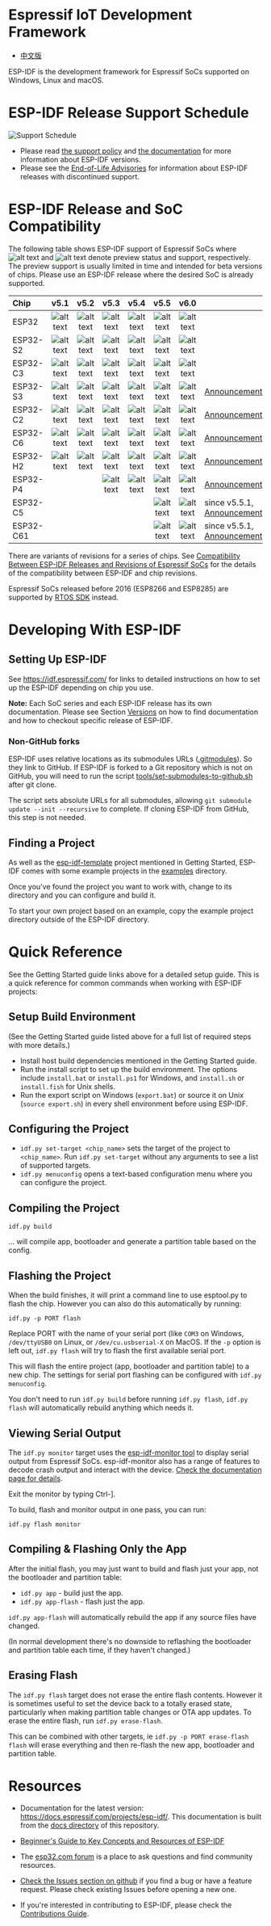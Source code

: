 # Espressif IoT Development Framework

* [中文版](./README_CN.md)

ESP-IDF is the development framework for Espressif SoCs supported on Windows, Linux and macOS.

# ESP-IDF Release Support Schedule

![Support Schedule](https://dl.espressif.com/dl/esp-idf/support-periods.svg?v=1)

- Please read [the support policy](SUPPORT_POLICY.md) and [the documentation](https://docs.espressif.com/projects/esp-idf/en/latest/esp32/versions.html) for more information about ESP-IDF versions.
- Please see the [End-of-Life Advisories](https://www.espressif.com/en/support/documents/advisories?keys=&field_type_of_advisory_tid%5B%5D=817) for information about ESP-IDF releases with discontinued support.

# ESP-IDF Release and SoC Compatibility

The following table shows ESP-IDF support of Espressif SoCs where ![alt text][preview] and ![alt text][supported] denote preview status and support, respectively. The preview support is usually limited in time and intended for beta versions of chips. Please use an ESP-IDF release where the desired SoC is already supported.

|Chip         |         v5.1           |         v5.2           |         v5.3           |         v5.4           |          v5.5           |          v6.0           |                                                                    |
|:----------- |:--------------------: |:--------------------: |:--------------------: | :--------------------: |  :--------------------: |  :--------------------: |:------------------------------------------------------------------- |
|ESP32        | ![alt text][supported] | ![alt text][supported] | ![alt text][supported] |  ![alt text][supported] | ![alt text][supported] |  ![alt text][supported] |                                                                    |
|ESP32-S2     |![alt text][supported] | ![alt text][supported] | ![alt text][supported] |  ![alt text][supported] | ![alt text][supported] |   ![alt text][supported] |                                                                    |
|ESP32-C3     | ![alt text][supported] | ![alt text][supported] | ![alt text][supported] |  ![alt text][supported] | ![alt text][supported] |  ![alt text][supported] |                                                                     |
|ESP32-S3     | ![alt text][supported] | ![alt text][supported] | ![alt text][supported] |  ![alt text][supported] | ![alt text][supported] |  ![alt text][supported] |[Announcement](https://www.espressif.com/en/news/ESP32_S3) |
|ESP32-C2     | ![alt text][supported] | ![alt text][supported] | ![alt text][supported] |  ![alt text][supported] | ![alt text][supported] |  ![alt text][supported] |[Announcement](https://www.espressif.com/en/news/ESP32-C2)           |
|ESP32-C6     | ![alt text][supported] | ![alt text][supported] | ![alt text][supported] |  ![alt text][supported] | ![alt text][supported] |  ![alt text][supported] |[Announcement](https://www.espressif.com/en/news/ESP32_C6)           |
|ESP32-H2     |![alt text][supported] | ![alt text][supported] | ![alt text][supported] |  ![alt text][supported] |  ![alt text][supported] | ![alt text][supported] |[Announcement](https://www.espressif.com/en/news/ESP32_H2)           |
|ESP32-P4     |                        |                        | ![alt text][supported] |  ![alt text][supported] | ![alt text][supported] |  ![alt text][supported] |[Announcement](https://www.espressif.com/en/news/ESP32-P4)           |
|ESP32-C5      |                        |                        |                        |               |![alt text][supported]   |![alt text][supported]   |since v5.5.1, [Announcement](https://www.espressif.com/en/news/ESP32-C5)           |
|ESP32-C61     |                       |                        |                        |               |![alt text][supported]   |![alt text][supported]   |since v5.5.1, [Announcement](https://www.espressif.com/en/products/socs/esp32-c61) |

[supported]: https://img.shields.io/badge/-supported-green "supported"
[preview]: https://img.shields.io/badge/-preview-orange "preview"

There are variants of revisions for a series of chips. See [Compatibility Between ESP-IDF Releases and Revisions of Espressif SoCs](https://github.com/espressif/esp-idf/blob/master/COMPATIBILITY.md) for the details of the compatibility between ESP-IDF and chip revisions.

Espressif SoCs released before 2016 (ESP8266 and ESP8285) are supported by [RTOS SDK](https://github.com/espressif/ESP8266_RTOS_SDK) instead.

# Developing With ESP-IDF

## Setting Up ESP-IDF

See https://idf.espressif.com/ for links to detailed instructions on how to set up the ESP-IDF depending on chip you use.

**Note:** Each SoC series and each ESP-IDF release has its own documentation. Please see Section [Versions](https://docs.espressif.com/projects/esp-idf/en/latest/esp32/versions.html) on how to find documentation and how to checkout specific release of ESP-IDF.

### Non-GitHub forks

ESP-IDF uses relative locations as its submodules URLs ([.gitmodules](.gitmodules)). So they link to GitHub. If ESP-IDF is forked to a Git repository which is not on GitHub, you will need to run the script [tools/set-submodules-to-github.sh](tools/set-submodules-to-github.sh) after git clone.

The script sets absolute URLs for all submodules, allowing `git submodule update --init --recursive` to complete. If cloning ESP-IDF from GitHub, this step is not needed.

## Finding a Project

As well as the [esp-idf-template](https://github.com/espressif/esp-idf-template) project mentioned in Getting Started, ESP-IDF comes with some example projects in the [examples](examples) directory.

Once you've found the project you want to work with, change to its directory and you can configure and build it.

To start your own project based on an example, copy the example project directory outside of the ESP-IDF directory.

# Quick Reference

See the Getting Started guide links above for a detailed setup guide. This is a quick reference for common commands when working with ESP-IDF projects:

## Setup Build Environment

(See the Getting Started guide listed above for a full list of required steps with more details.)

* Install host build dependencies mentioned in the Getting Started guide.
* Run the install script to set up the build environment. The options include `install.bat` or `install.ps1` for Windows, and `install.sh` or `install.fish` for Unix shells.
* Run the export script on Windows (`export.bat`) or source it on Unix (`source export.sh`) in every shell environment before using ESP-IDF.

## Configuring the Project

* `idf.py set-target <chip_name>` sets the target of the project to `<chip_name>`. Run `idf.py set-target` without any arguments to see a list of supported targets.
* `idf.py menuconfig` opens a text-based configuration menu where you can configure the project.

## Compiling the Project

`idf.py build`

... will compile app, bootloader and generate a partition table based on the config.

## Flashing the Project

When the build finishes, it will print a command line to use esptool.py to flash the chip. However you can also do this automatically by running:

`idf.py -p PORT flash`

Replace PORT with the name of your serial port (like `COM3` on Windows, `/dev/ttyUSB0` on Linux, or `/dev/cu.usbserial-X` on MacOS. If the `-p` option is left out, `idf.py flash` will try to flash the first available serial port.

This will flash the entire project (app, bootloader and partition table) to a new chip. The settings for serial port flashing can be configured with `idf.py menuconfig`.

You don't need to run `idf.py build` before running `idf.py flash`, `idf.py flash` will automatically rebuild anything which needs it.

## Viewing Serial Output

The `idf.py monitor` target uses the [esp-idf-monitor tool](https://github.com/espressif/esp-idf-monitor) to display serial output from Espressif SoCs. esp-idf-monitor also has a range of features to decode crash output and interact with the device. [Check the documentation page for details](https://docs.espressif.com/projects/esp-idf/en/latest/get-started/idf-monitor.html).

Exit the monitor by typing Ctrl-].

To build, flash and monitor output in one pass, you can run:

`idf.py flash monitor`

## Compiling & Flashing Only the App

After the initial flash, you may just want to build and flash just your app, not the bootloader and partition table:

* `idf.py app` - build just the app.
* `idf.py app-flash` - flash just the app.

`idf.py app-flash` will automatically rebuild the app if any source files have changed.

(In normal development there's no downside to reflashing the bootloader and partition table each time, if they haven't changed.)

## Erasing Flash

The `idf.py flash` target does not erase the entire flash contents. However it is sometimes useful to set the device back to a totally erased state, particularly when making partition table changes or OTA app updates. To erase the entire flash, run `idf.py erase-flash`.

This can be combined with other targets, ie `idf.py -p PORT erase-flash flash` will erase everything and then re-flash the new app, bootloader and partition table.

# Resources

* Documentation for the latest version: https://docs.espressif.com/projects/esp-idf/. This documentation is built from the [docs directory](docs) of this repository.

* [Beginner's Guide to Key Concepts and Resources of ESP-IDF](https://youtu.be/J8zc8mMNKtc?feature=shared)

* The [esp32.com forum](https://esp32.com/) is a place to ask questions and find community resources.

* [Check the Issues section on github](https://github.com/espressif/esp-idf/issues) if you find a bug or have a feature request. Please check existing Issues before opening a new one.

* If you're interested in contributing to ESP-IDF, please check the [Contributions Guide](https://docs.espressif.com/projects/esp-idf/en/latest/contribute/index.html).
